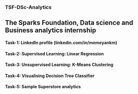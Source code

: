 ### TSF-DSc-Analytics
## The Sparks Foundation,  Data science and Business analytics internship
#### Task-1: LinkedIn profile (linkedin.com/in/memeyankm)
#### Task-2: Supervised Learning: Linear Regression
#### Task-3: Unsupervised Learning: K-Means Clustering
#### Task-4: Visualising Decision Tree Classifier
#### Task-5: Sample Superstore analytics
